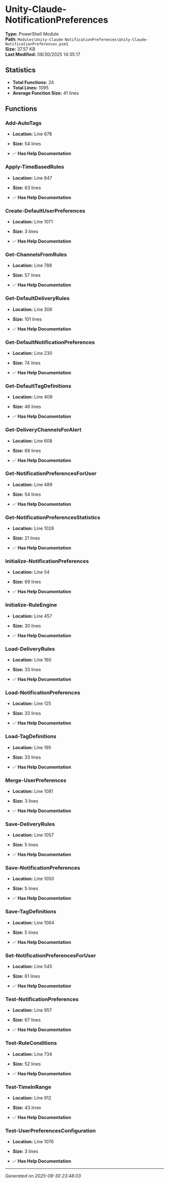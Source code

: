 # Unity-Claude-NotificationPreferences

**Type:** PowerShell Module  
**Path:** `Modules\Unity-Claude-NotificationPreferences\Unity-Claude-NotificationPreferences.psm1`  
**Size:** 37.57 KB  
**Last Modified:** 08/30/2025 14:35:17  

## Statistics

- **Total Functions:** 24
- **Total Lines:** 1095
- **Average Function Size:** 41 lines

## Functions


### Add-AutoTags

- **Location:** Line 678
- **Size:** 54 lines

- ✅ **Has Help Documentation** 
### Apply-TimeBasedRules

- **Location:** Line 847
- **Size:** 63 lines

- ✅ **Has Help Documentation** 
### Create-DefaultUserPreferences

- **Location:** Line 1071
- **Size:** 3 lines

- ✅ **Has Help Documentation** 
### Get-ChannelsFromRules

- **Location:** Line 788
- **Size:** 57 lines

- ✅ **Has Help Documentation** 
### Get-DefaultDeliveryRules

- **Location:** Line 306
- **Size:** 101 lines

- ✅ **Has Help Documentation** 
### Get-DefaultNotificationPreferences

- **Location:** Line 230
- **Size:** 74 lines

- ✅ **Has Help Documentation** 
### Get-DefaultTagDefinitions

- **Location:** Line 409
- **Size:** 46 lines

- ✅ **Has Help Documentation** 
### Get-DeliveryChannelsForAlert

- **Location:** Line 608
- **Size:** 68 lines

- ✅ **Has Help Documentation** 
### Get-NotificationPreferencesForUser

- **Location:** Line 489
- **Size:** 54 lines

- ✅ **Has Help Documentation** 
### Get-NotificationPreferencesStatistics

- **Location:** Line 1026
- **Size:** 21 lines

- ✅ **Has Help Documentation** 
### Initialize-NotificationPreferences

- **Location:** Line 54
- **Size:** 69 lines

- ✅ **Has Help Documentation** 
### Initialize-RuleEngine

- **Location:** Line 457
- **Size:** 30 lines

- ✅ **Has Help Documentation** 
### Load-DeliveryRules

- **Location:** Line 160
- **Size:** 33 lines

- ✅ **Has Help Documentation** 
### Load-NotificationPreferences

- **Location:** Line 125
- **Size:** 33 lines

- ✅ **Has Help Documentation** 
### Load-TagDefinitions

- **Location:** Line 195
- **Size:** 33 lines

- ✅ **Has Help Documentation** 
### Merge-UserPreferences

- **Location:** Line 1081
- **Size:** 3 lines

- ✅ **Has Help Documentation** 
### Save-DeliveryRules

- **Location:** Line 1057
- **Size:** 5 lines

- ✅ **Has Help Documentation** 
### Save-NotificationPreferences

- **Location:** Line 1050
- **Size:** 5 lines

- ✅ **Has Help Documentation** 
### Save-TagDefinitions

- **Location:** Line 1064
- **Size:** 5 lines

- ✅ **Has Help Documentation** 
### Set-NotificationPreferencesForUser

- **Location:** Line 545
- **Size:** 61 lines

- ✅ **Has Help Documentation** 
### Test-NotificationPreferences

- **Location:** Line 957
- **Size:** 67 lines

- ✅ **Has Help Documentation** 
### Test-RuleConditions

- **Location:** Line 734
- **Size:** 52 lines

- ✅ **Has Help Documentation** 
### Test-TimeInRange

- **Location:** Line 912
- **Size:** 43 lines

- ✅ **Has Help Documentation** 
### Test-UserPreferencesConfiguration

- **Location:** Line 1076
- **Size:** 3 lines

- ✅ **Has Help Documentation**

---
*Generated on 2025-08-30 23:48:03*
